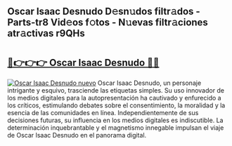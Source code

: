 ## Oscar Isaac Desnudo D𝚎sn𝚞dos filtr𝚊dos - Parts-tr8 Vid𝚎os f𝚘tos - N𝚞evas filtr𝚊ciones atr𝚊ctivas r9QHs

# <h2><a href="http://mbbbaq.tromn.icu/?c=Oscar+Isaac+Desnudo">🔗👉👉👉 Oscar Isaac Desnudo 🔗🔗</a></h2>

[![Oscar Isaac Desnudo nuevo](https://i.imgur.com/pEAQMta.gif)](http://mbbbaq.tromn.icu/?c=Oscar+Isaac+Desnudo)
Oscar Isaac Desnudo, un personaje intrigante y esquivo, trasciende las etiquetas simples. Su uso innovador de los medios digitales para la autopresentación ha cautivado y enfurecido a los críticos, estimulando debates sobre el consentimiento, la moralidad y la esencia de las comunidades en línea. Independientemente de sus decisiones futuras, su influencia en los medios digitales es indiscutible. La determinación inquebrantable y el magnetismo innegable impulsan el viaje de Oscar Isaac Desnudo en el panorama digital.
